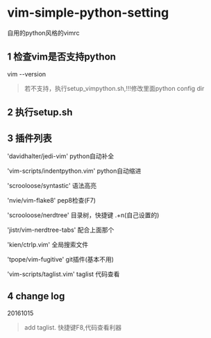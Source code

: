 # vim-simple-python-setting

自用的python风格的vimrc


## 1 检查vim是否支持python

vim --version

> 若不支持，执行setup_vimpython.sh,!!!修改里面python config dir

## 2 执行setup.sh

## 3 插件列表

'davidhalter/jedi-vim' python自动补全

'vim-scripts/indentpython.vim' python自动缩进

'scrooloose/syntastic' 语法高亮

'nvie/vim-flake8' pep8检查(F7)

'scrooloose/nerdtree' 目录树，快捷键 .+n(自己设置的)

'jistr/vim-nerdtree-tabs' 配合上面那个

'kien/ctrlp.vim' 全局搜索文件

'tpope/vim-fugitive' git插件(基本不用)

'vim-scripts/taglist.vim' taglist 代码查看


## 4 change log

20161015
> add taglist. 快捷键F8,代码查看利器 
